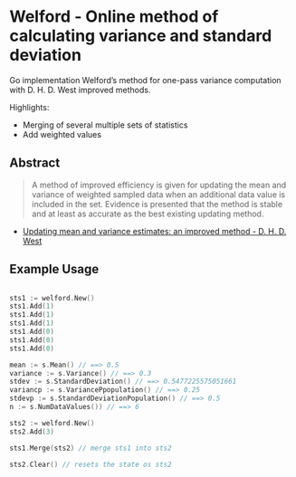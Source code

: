 # Welford - Online method of calculating variance and standard deviation
Go implementation Welford’s method for one-pass variance computation with D. H. D. West improved methods.

Highlights:
* Merging of several multiple sets of statistics
* Add weighted values

## Abstract

> A method of improved efficiency is given for updating the mean and variance of weighted sampled data when an additional data value is included in the set. Evidence is presented 
> that the method is stable and at least as accurate as the best existing updating method.

- [Updating mean and variance estimates: an improved method - D. H. D. West](https://dl.acm.org/doi/10.1145/359146.359153)

## Example Usage

```go

sts1 := welford.New()
sts1.Add(1)
sts1.Add(1)
sts1.Add(1)
sts1.Add(0)
sts1.Add(0)
sts1.Add(0)

mean := s.Mean() // ==> 0.5
variance := s.Variance() // ==> 0.3
stdev := s.StandardDeviation() // ==> 0.5477225575051661
variancp := s.VariancePpopulation()	// ==> 0.25
stdevp := s.StandardDeviationPopulation() // ==> 0.5
n := s.NumDataValues()) // ==> 6

sts2 := welford.New()
sts2.Add(3)

sts1.Merge(sts2) // merge sts1 into sts2

sts2.Clear() // resets the state os sts2
```
